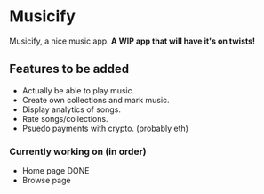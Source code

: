 # Musicify
Musicify, a nice music app.
**A WIP app that will have it's on twists!**
## Features to be added
- Actually be able to play music.
- Create own collections and mark music.
- Display analytics of songs.
- Rate songs/collections.
- Psuedo payments with crypto. (probably eth)
### Currently working on (in order)
- Home page DONE
- Browse page